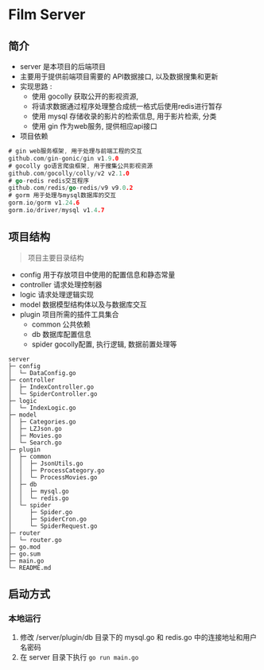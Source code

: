 # Film Server

## 简介

- server 是本项目的后端项目
- 主要用于提供前端项目需要的 API数据接口, 以及数据搜集和更新
- 实现思路 : 
  - 使用 gocolly 获取公开的影视资源, 
  - 将请求数据通过程序处理整合成统一格式后使用redis进行暂存
  - 使用 mysql 存储收录的影片的检索信息, 用于影片检索, 分类
  - 使用 gin 作为web服务, 提供相应api接口
- 项目依赖

```go
# gin web服务框架, 用于处理与前端工程的交互
github.com/gin-gonic/gin v1.9.0
# gocolly go语言爬虫框架, 用于搜集公共影视资源
github.com/gocolly/colly/v2 v2.1.0
# go-redis redis交互程序
github.com/redis/go-redis/v9 v9.0.2
# gorm 用于处理与mysql数据库的交互
gorm.io/gorm v1.24.6
gorm.io/driver/mysql v1.4.7
```



## 项目结构

> 项目主要目录结构

- config				用于存放项目中使用的配置信息和静态常量
- controller	      请求处理控制器
- logic                请求处理逻辑实现
- model              数据模型结构体以及与数据库交互
- plugin              项目所需的插件工具集合
  - common     公共依赖
  - db              数据库配置信息
  - spider         gocolly配置, 执行逻辑, 数据前置处理等

```text
server                       
├─ config                    
│  └─ DataConfig.go          
├─ controller                
│  ├─ IndexController.go     
│  └─ SpiderController.go    
├─ logic                     
│  └─ IndexLogic.go          
├─ model                     
│  ├─ Categories.go          
│  ├─ LZJson.go              
│  ├─ Movies.go              
│  └─ Search.go              
├─ plugin                    
│  ├─ common                 
│  │  ├─ JsonUtils.go        
│  │  ├─ ProcessCategory.go  
│  │  └─ ProcessMovies.go    
│  ├─ db                     
│  │  ├─ mysql.go            
│  │  └─ redis.go            
│  └─ spider                 
│     ├─ Spider.go           
│     ├─ SpiderCron.go       
│     └─ SpiderRequest.go    
├─ router                    
│  └─ router.go              
├─ go.mod                    
├─ go.sum                    
├─ main.go                   
└─ README.md                 
```



## 启动方式

### 本地运行

1.  修改 /server/plugin/db 目录下的 mysql.go 和 redis.go 中的连接地址和用户名密码
2. 在 server 目录下执行 `go run main.go`

